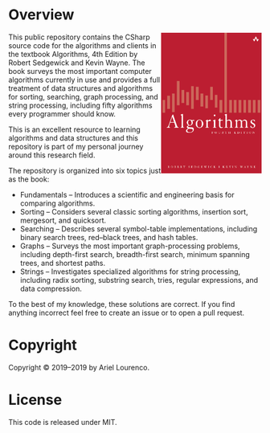# Overview

<a href="https://algs4.cs.princeton.edu/home/"><img src="/resources/Cover.png" align="right" height="280" width="200" ></a>
This public repository contains the CSharp source code for the algorithms and clients in the textbook Algorithms, 4th Edition by Robert Sedgewick and Kevin Wayne. The book surveys the most important computer algorithms currently in use and provides a full treatment of data structures and algorithms for sorting, searching, graph processing, and string processing, including fifty algorithms every programmer should know. 

This is an excellent resource to learning algorithms and data structures and this repository is part of my personal journey around this research field. 

The repository is organized into six topics just as the book:

* Fundamentals – Introduces a scientific and engineering basis for comparing algorithms. 
* Sorting – Considers several classic sorting algorithms, insertion sort, mergesort, and quicksort. 
* Searching – Describes several symbol-table implementations, including binary search trees, red–black trees, and hash tables.
* Graphs – Surveys the most important graph-processing problems, including depth-first search, breadth-first search, minimum spanning trees, and shortest paths.
* Strings – Investigates specialized algorithms for string processing, including radix sorting, substring search, tries, regular expressions, and data compression.

To the best of my knowledge, these solutions are correct.
If you find anything incorrect feel free to create an issue or to open a pull request.

# Copyright

Copyright © 2019–2019 by Ariel Lourenco.

# License

This code is released under MIT.
